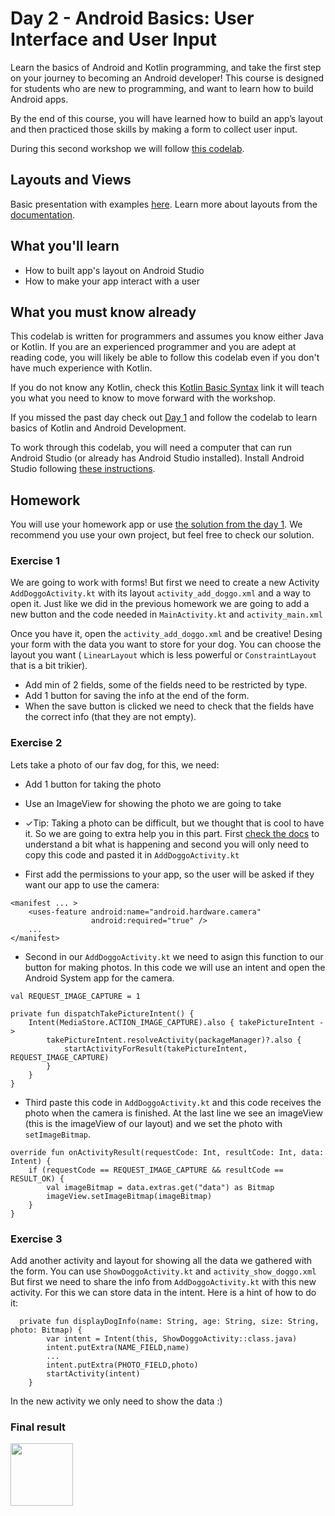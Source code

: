 # Day 2 - Android Basics: User Interface and User Input

Learn the basics of Android and Kotlin programming, and take the first step on your journey to becoming an Android developer! This course is designed for students who are new to programming, and want to learn how to build Android apps. 

By the end of this course, you will have learned how to build an app’s layout and then practiced those skills by making a form to collect user input.

During this second workshop we will follow [this codelab](http://xariti.pandiandcode.com/codelabs/wwcbcn-android-interface-inputs/#0).

## Layouts and Views
Basic presentation with examples [here](https://docs.google.com/presentation/d/1XBFih4uRmscfadhR5d-mVG-ioaOhR9SegWAW4Z30OSI/edit?usp=sharing). Learn more about layouts from the [documentation](https://developer.android.com/guide/topics/ui/declaring-layout).

## What you'll learn

- How to built app's layout on Android Studio
- How to make your app interact with a user

## What you must know already

This codelab is written for programmers and assumes you know either Java or Kotlin. If you are an experienced programmer and you are adept at reading code, you will likely be able to follow this codelab even if you don't have much experience with Kotlin.

If you do not know any Kotlin, check this [Kotlin Basic Syntax](https://kotlinlang.org/docs/reference/basic-syntax.html) link it will teach you what you need to know to move forward with the workshop. 

If you missed the past day check out [Day 1](https://github.com/WomenWhoCode/AndroidWorkshops_BCN/blob/master/Day%201%20-%20Kotlin%20Basics/README.md) and follow the codelab to learn basics of Kotlin and Android Development. 

To work through this codelab, you will need a computer that can run Android Studio (or already has Android Studio installed). Install Android Studio following [these instructions](https://github.com/WomenWhoCode/AndroidWorkshops_BCN/blob/master/Installation.md).


## Homework
You will use your homework app or use [the solution from the day 1](https://github.com/WomenWhoCode/AndroidWorkshops_BCN/tree/master/Day%201%20-%20Kotlin%20Basics/DoggoApp). We recommend you use your own project, but feel free to check our solution.

### Exercise 1
We are going to work with forms! But first we need to create a new Activity `AddDoggoActivity.kt` with its layout `activity_add_doggo.xml` and a way to open it.
Just like we did in the previous homework we are going to add a new button and the code needed in `MainActivity.kt` and `activity_main.xml`

Once you have it, open the `activity_add_doggo.xml` and be creative! Desing your form with the data you want to store
for your dog. You can choose the layout you want ( `LinearLayout` which is less powerful or  `ConstraintLayout`  that is a bit trikier).

* Add min of 2 fields, some of the fields need to be restricted by type.
* Add 1 button for saving the info at the end of the form.
* When the save button is clicked we need to check that the fields have the correct info (that they are not empty).


### Exercise 2
Lets take a photo of our fav dog, for this, we need:
* Add 1 button for taking the photo
* Use an ImageView for showing the photo we are going to take
* ✓Tip: Taking a photo can be difficult, but we thought that is cool to have it. So we are going to extra help you in this part. First [check the docs](https://developer.android.com/training/camera/photobasics) to understand a bit what is happening
and second you will only need to copy this code and pasted it in `AddDoggoActivity.kt`

* First add the permissions to your app, so the user will be asked if they want our app to use the camera:
```
<manifest ... >
    <uses-feature android:name="android.hardware.camera"
                  android:required="true" />
    ...
</manifest>
``` 

* Second in our `AddDoggoActivity.kt` we need to asign this function to our button for making photos. In this code we will use an intent and open the Android System app for the camera.

```
val REQUEST_IMAGE_CAPTURE = 1

private fun dispatchTakePictureIntent() {
    Intent(MediaStore.ACTION_IMAGE_CAPTURE).also { takePictureIntent ->
        takePictureIntent.resolveActivity(packageManager)?.also {
            startActivityForResult(takePictureIntent, REQUEST_IMAGE_CAPTURE)
        }
    }
}
``` 

* Third paste this code in  `AddDoggoActivity.kt` and this code receives the photo when the camera is finished. At the last line we see an imageView (this is the imageView of our layout) and we set the photo with `setImageBitmap`.
```
override fun onActivityResult(requestCode: Int, resultCode: Int, data: Intent) {
    if (requestCode == REQUEST_IMAGE_CAPTURE && resultCode == RESULT_OK) {
        val imageBitmap = data.extras.get("data") as Bitmap
        imageView.setImageBitmap(imageBitmap)
    }
}
```

### Exercise 3
Add another activity and layout for showing all the data we gathered with the form. You can use `ShowDoggoActivity.kt` and `activity_show_doggo.xml`
But first we need to share the info from `AddDoggoActivity.kt` with this new activity. For this we can store data in the intent. Here is a hint of how to do it:
```
  private fun displayDogInfo(name: String, age: String, size: String, photo: Bitmap) {
        var intent = Intent(this, ShowDoggoActivity::class.java)
        intent.putExtra(NAME_FIELD,name)
        ...
        intent.putExtra(PHOTO_FIELD,photo)
        startActivity(intent)
    }
 ```
 In the new activity we only need to show the data :) 


### Final result

<img src="https://github.com/WomenWhoCode/AndroidWorkshops_BCN/blob/master/Day%202%20-%20Android%20Basics/form_lesson_2.gif" width="100" />

